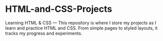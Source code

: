 # HTML-and-CSS-Projects
Learning HTML & CSS — This repository is where I store my projects as I learn and practice HTML and CSS. From simple pages to styled layouts, it tracks my progress and experiments.
